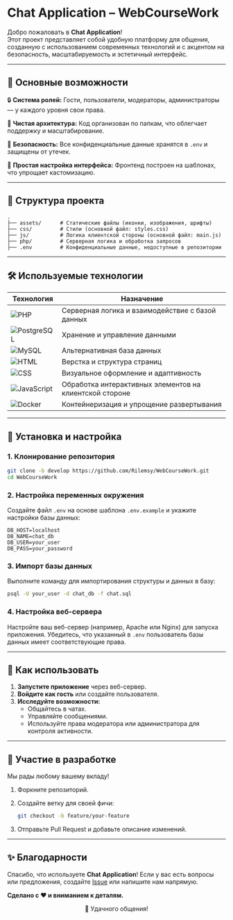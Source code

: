 # Chat Application – WebCourseWork

Добро пожаловать в **Chat Application**!  
Этот проект представляет собой удобную платформу для общения, созданную с использованием современных технологий и с акцентом на безопасность, масштабируемость и эстетичный интерфейс.

---

## 📌 Основные возможности

🔒 **Система ролей:** Гости, пользователи, модераторы, администраторы — у каждого уровня свои права.

💼 **Чистая архитектура:** Код организован по папкам, что облегчает поддержку и масштабирование.

🔐 **Безопасность:** Все конфиденциальные данные хранятся в `.env` и защищены от утечек.

🎨 **Простая настройка интерфейса:** Фронтенд построен на шаблонах, что упрощает кастомизацию.

---

## 📂 Структура проекта

```plaintext
.
├── assets/      # Статические файлы (иконки, изображения, шрифты)
├── css/         # Стили (основной файл: styles.css)
├── js/          # Логика клиентской стороны (основной файл: main.js)
├── php/         # Серверная логика и обработка запросов
├── .env         # Конфиденциальные данные, недоступные в репозитории
```

---

## 🛠 Используемые технологии

<div align="center">

| Технология                                                                                                        | Назначение                                              |
| ----------------------------------------------------------------------------------------------------------------- | ------------------------------------------------------- |
| ![PHP](https://img.shields.io/badge/PHP-777BB4?style=for-the-badge&logo=php&logoColor=white)                      | Серверная логика и взаимодействие с базой данных        |
| ![PostgreSQL](https://img.shields.io/badge/PostgreSQL-4169E1?style=for-the-badge&logo=postgresql&logoColor=white) | Хранение и управление данными                           |
| ![MySQL](https://img.shields.io/badge/MySQL-4479A1?style=for-the-badge&logo=mysql&logoColor=white)                | Альтернативная база данных                              |
| ![HTML](https://img.shields.io/badge/HTML-E34F26?style=for-the-badge&logo=html5&logoColor=white)                  | Верстка и структура страниц                             |
| ![CSS](https://img.shields.io/badge/CSS-1572B6?style=for-the-badge&logo=css3&logoColor=white)                     | Визуальное оформление и адаптивность                    |
| ![JavaScript](https://img.shields.io/badge/JavaScript-F7DF1E?style=for-the-badge&logo=javascript&logoColor=black) | Обработка интерактивных элементов на клиентской стороне |
| ![Docker](https://img.shields.io/badge/Docker-2496ED?style=for-the-badge&logo=docker&logoColor=white)             | Контейнеризация и упрощение развертывания               |

</div>

---

## 🔧 Установка и настройка

### 1. Клонирование репозитория

```bash
git clone -b develop https://github.com/Rilemsy/WebCourseWork.git
cd WebCourseWork
```

### 2. Настройка переменных окружения

Создайте файл `.env` на основе шаблона `.env.example` и укажите настройки базы данных:

```plaintext
DB_HOST=localhost
DB_NAME=chat_db
DB_USER=your_user
DB_PASS=your_password
```

### 3. Импорт базы данных

Выполните команду для импортирования структуры и данных в базу:

```bash
psql -U your_user -d chat_db -f chat.sql
```

### 4. Настройка веб-сервера

Настройте ваш веб-сервер (например, Apache или Nginx) для запуска приложения. Убедитесь, что указанный в `.env` пользователь базы данных имеет соответствующие права.

---

## 🚀 Как использовать

1. **Запустите приложение** через веб-сервер.
2. **Войдите как гость** или создайте пользователя.
3. **Исследуйте возможности:**
   - Общайтесь в чатах.
   - Управляйте сообщениями.
   - Используйте права модератора или администратора для контроля активности.

---

## 🤝 Участие в разработке

Мы рады любому вашему вкладу!

1. Форкните репозиторий.
2. Создайте ветку для своей фичи:

   ```bash
   git checkout -b feature/your-feature
   ```

3. Отправьте Pull Request и добавьте описание изменений.

---

## ✨ Благодарности

Спасибо, что используете **Chat Application**! Если у вас есть вопросы или предложения, создайте [Issue](https://github.com/Rilemsy/WebCourseWork/issues) или напишите нам напрямую.

**Сделано с ❤️ и вниманием к деталям.**

<div align="center">
💬 Удачного общения!  
</div>
